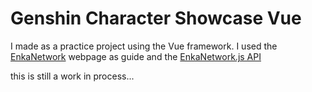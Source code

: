 # Genshin Character Showcase Vue
I made as a practice project using the Vue framework. I used the [EnkaNetwork](https://enka.network/) webpage as guide and the [EnkaNetwork.js API](https://github.com/Jelosus2/enkanetwork.js)

this is still a work in process...

